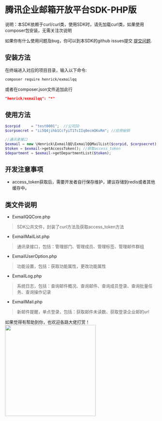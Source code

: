 # 腾讯企业邮箱开放平台SDK-PHP版

说明：本SDK依赖于curl/curl类，使用SDK时，请先加载curl类，如果使用composer包安装，无需关注次说明

如果你有什么使用问题及bug，你可以到本SDK的github issues提交 [提交问题](https://github.com/henrickcn/exmailqq/issues).

## 安装方法

在终端进入对应的项目目录，输入以下命令:

```sh
composer require henrick/exmailqq
```

或者在composer.json文件追加此行

```json
"henrick/exmailqq": "*"
```

## 使用方法

```php
$corpid     = "test0001";  //公司ID
$corpsecret = "ii5Q4jihb1CcfyiT1TcIIq0ecmQKvRm"; //应用秘钥

//通讯录接口
$exmail = new \Henrick\ExmailQQ\ExmailQQMailList($corpid, $corpsecret);
$token = $exmail->getAccessToken(); //获取access_token
$department = $exmail->getDepartmentList($token);
```
## 开发注意事项
* access_token获取后，需要开发者自行保存维护，建议存储到redis或者其他缓存中。

## 类文件说明
* ExmailQQCore.php
> SDK公共文件，封装了curl方法及获取access_token方法
* ExmailMailList.php
> 通讯录接口，包括：管理部门、管理成员、管理标签、管理邮件群组
* ExmailUserOption.php
> 功能设置，包括：获取功能属性，更改功能属性
* ExmailLog.php
> 系统日志，包括：查询邮件概况、查询邮件、查询成员登录、查询批量任务、查询操作记录
* ExmailMail.php
> 新邮件提醒，单点登录，包括：获取邮件未读数、获取登录企业邮的url

如果觉得有帮助到你，也欢迎各路大佬打赏！
<img src="https://henrickcn.github.io/exmailqq/img/wechat-pay.jpeg" width = "300" height = "300" div align=left />
